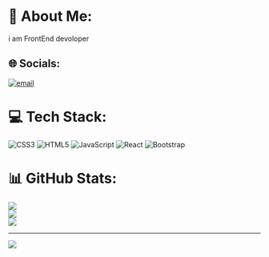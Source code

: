 # 💫 About Me:
i am FrontEnd devoloper<br>


## 🌐 Socials:
[![email](https://img.shields.io/badge/Email-D14836?logo=gmail&logoColor=white)](mailto:pavankt063@gmail.com) 

# 💻 Tech Stack:
![CSS3](https://img.shields.io/badge/css3-%231572B6.svg?style=flat&logo=css3&logoColor=white) ![HTML5](https://img.shields.io/badge/html5-%23E34F26.svg?style=flat&logo=html5&logoColor=white) ![JavaScript](https://img.shields.io/badge/javascript-%23323330.svg?style=flat&logo=javascript&logoColor=%23F7DF1E) ![React](https://img.shields.io/badge/react-%2320232a.svg?style=flat&logo=react&logoColor=%2361DAFB) ![Bootstrap](https://img.shields.io/badge/bootstrap-%238511FA.svg?style=flat&logo=bootstrap&logoColor=white)
# 📊 GitHub Stats:
![](https://github-readme-stats.vercel.app/api?username=pavantechcode&theme=cobalt&hide_border=false&include_all_commits=true&count_private=true)<br/>
![](https://nirzak-streak-stats.vercel.app/?user=pavantechcode&theme=cobalt&hide_border=false)<br/>
![](https://github-readme-stats.vercel.app/api/top-langs/?username=pavantechcode&theme=cobalt&hide_border=false&include_all_commits=true&count_private=true&layout=compact)

---
[![](https://visitcount.itsvg.in/api?id=pavantechcode&icon=0&color=0)](https://visitcount.itsvg.in)

